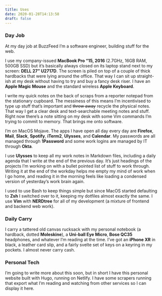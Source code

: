 ```yaml
---
title: Uses
date: 2020-01-28T14:13:58
draft: false
---
```


### Day Job
At my day job at BuzzFeed I’m a software engineer, building stuff for the web.

I use my company-issued **MacBook Pro “15, 2016** (2.7GHz, 16GB RAM, 500GB SSD) but it’s basically always closed on its laptop stand next to my screen: **DELL 27” U2717D**. The screen is piled on top of a couple of thick hardbacks that were lying around the office. That way I can sit up straight-ish at my desk without having to try and buy a fancy desk riser. I have an **Apple Magic Mouse** and the standard wireless **Apple Keyboard**.

I write my quick notes on the back of scraps from a reporter notepad from the stationary cupboard. The messiness of this means I’m incentivised to type up stuff that’s important and ~~throw away~~ recycle the physical notes. That way I get a clear desk and text-searchable meeting notes and stuff. Right now there’s a note sitting on my desk with some Vim commands I’m trying to commit to memory. That brings me onto software.

I’m on MacOS Mojave. The apps I have open all day every day are **Firefox**, **Mail**, **Slack**, **Spotify**, **iTerm2**, **Ulysses**, and **Calendar**. My passwords are all managed through **1Password** and some work logins are managed by IT through **Okta**.

I use **Ulysses** to keep all my work notes in Markdown files, including a daily agenda that I write at the end of the previous day. It’s just headings of the projects I’m working on with a bullet pointed list of stuff to work through. Writing it at the end of the workday helps me empty my mind of work when I go home, and reading it in the morning feels like loading a condensed version of yesterday’s work brain again.

I used to use Bash to keep things simple but since MacOS started defaulting to **Zsh** I switched over to it, keeping my dotfiles almost exactly the same. I use **Vim** with **NERDtree** for all of my development (a mixture of frontend and backend web work).

### Daily Carry
I carry a tattered old canvas rucksack with my personal notebook (a hardback, dotted **Moleskine**), a **Uni-ball Eye Micro**, **Bose QC35** headphones, and whatever I’m reading at the time. I’ve got an **iPhone XR** in black, a leather card slip, and a fairly svelte set of keys on a keyring in my pockets. I almost never carry cash.

### Personal Tech
I’m going to write more about this soon, but in short I have this personal website built with Hugo, running on Netlify. I have some scrapers running that export what I’m reading and watching from other services so I can display it here.
